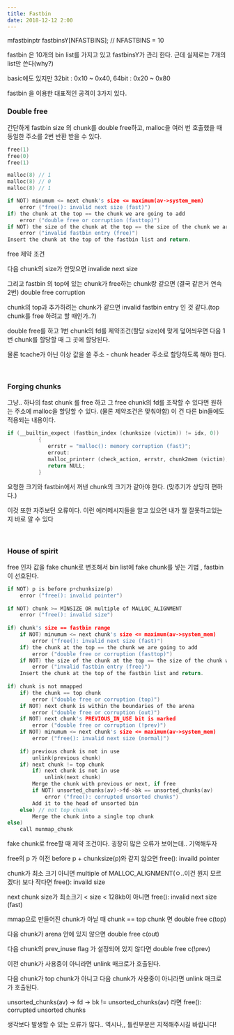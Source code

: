 ```yaml
---
title: Fastbin
date: 2018-12-12 2:00
---
```


mfastbinptr fastbinsY[NFASTBINS]; // NFASTBINS = 10

fastbin 은 10개의 bin list를 가지고 있고 fastbinsY가 관리 한다. 근데 실제로는 7개의 list만 쓴다(why?)

basic에도 있지만 32bit : 0x10 ~ 0x40, 64bit : 0x20 ~ 0x80 

fastbin 을 이용한 대표적인 공격이 3가지 있다.

### Double free

간단하게 fastbin size 의 chunk를 double free하고, malloc을 여러 번 호출했을 때 동일한 주소를 2번 반환 받을 수 있다.

```c
free(1)
free(0)
free(1)

malloc(8) // 1
malloc(8) // 0
malloc(8) // 1
```

```c
if NOT) minumum <= next chunk's size <= maximum(av->system_mem)
    error ("free(): invalid next size (fast)")
if) the chunk at the top == the chunk we are going to add
    error ("double free or corruption (fasttop)")
if NOT) the size of the chunk at the top == the size of the chunk we are adding.
    error ("invalid fastbin entry (free)")
Insert the chunk at the top of the fastbin list and return.
```

free 제약 조건 

다음 chunk의 size가 안맞으면 invalide next size

그리고 fastbin 의 top에 있는 chunk가 free하는 chunk랑 같으면 (결국 같은거 연속 2번) double free corruption

chunk의 top과 추가하려는 chunk가 같으면 invalid fastbin entry 인 것 같다.(top chunk를 free 하려고 할 때인가..?)

double free를 하고 1번 chunk의 fd를 제약조건(할당 size)에 맞게 덮어씌우면 다음 1번 chunk를 할당할 때 그 곳에 할당된다.

물론 tcache가 아닌 이상 값을 쓸 주소 - chunk header 주소로 할당하도록 해야 한다. 

<br>

### Forging chunks

그냥.. 하나의 fast chunk 를 free 하고 그 free chunk의 fd를 조작할 수 있다면 원하는 주소에 malloc을 할당할 수 있다. (물론 제약조건은 맞춰야함) 이 건 다른 bin들에도 적용되는 내용이다.

```c
if (__builtin_expect (fastbin_index (chunksize (victim)) != idx, 0))                 
          {
             errstr = "malloc(): memory corruption (fast)";                                   
             errout:
             malloc_printerr (check_action, errstr, chunk2mem (victim), av);                  
             return NULL;
          }
```

요청한 크기와 fastbin에서 꺼낸 chunk의 크기가 같아야 한다. (맞추기가 상당히 편하다.)

이것 또한 자주보던 오류이다. 이런 에러메시지들을 알고 있으면 내가 뭘 잘못하고있는지 바로 알 수 있다

<br>

### House of spirit

free 인자 값을 fake chunk로 변조해서 bin list에 fake chunk를 넣는 기법 , fastbin이 선호된다.

```c
if NOT) p is before p+chunksize(p)
    error ("free(): invalid pointer")
  
if NOT) chunk >= MINSIZE OR multiple of MALLOC_ALIGNMENT 
    error ("free(): invalid size")
   
if) chunk's size == fastbin range 
    if NOT) minumum <= next chunk's size <= maximum(av->system_mem) 
        error ("free(): invalid next size (fast)")
    if) the chunk at the top == the chunk we are going to add
        error ("double free or corruption (fasttop)")
    if NOT) the size of the chunk at the top == the size of the chunk we are adding.
        error ("invalid fastbin entry (free)")
    Insert the chunk at the top of the fastbin list and return.
  
if) chunk is not mmapped
    if) the chunk == top chunk
        error ("double free or corruption (top)")
    if NOT) next chunk is within the boundaries of the arena
        error ("double free or corruption (out)")
    if NOT) next chunk's PREVIOUS_IN_USE bit is marked
        error ("double free or corruption (!prev)")
    if NOT) minumum <= next chunk's size <= maximum(av->system_mem)
        error ("free(): invalid next size (normal)")
   
    if) previous chunk is not in use
        unlink(previous chunk)
    if) next chunk != top chunk
        if) next chunk is not in use
            unlink(next chunk)
        Merge the chunk with previous or next, if free
        if NOT) unsorted_chunks(av)->fd->bk == unsorted_chunks(av)
            error ("free(): corrupted unsorted chunks")
        Add it to the head of unsorted bin
    else) // not top chunk
        Merge the chunk into a single top chunk
else)
    call munmap_chunk
```

fake chunk로 free할 때 제약 조건이다. 굉장히 많은 오류가 보이는데.. 기억해두자

free의 p 가 이전 before p + chunksize(p)와 같지 않으면 free(): invaild pointer 

chunk가 최소 크기 아니면 multiple of MALLOC_ALIGNMENT(ㅇ..이건 뭔지 모르겠다) 보다 작다면 free(): invaild size

next chunk size가 최소크기 < size < 128kb이 아니면 free(): invalid next size (fast)

mmap으로 만들어진 chunk가 아닐 때 chunk == top chunk 면 double free c(top)

다음 chunk가 arena 안에 있지 않으면 double free c(out)

다음 chunk의 prev_inuse flag 가 설정되어 있지 않다면 double free c(!prev)

이전 chunk가 사용중이 아니라면 unlink 매크로가 호출된다.

다음 chunk가 top chunk가 아니고 다음 chunk가 사용중이 아니라면 unlink 매크로가 호출된다.

unsorted_chunks(av) -> fd -> bk != unsorted_chunks(av) 라면 free(): corrupted unsorted chunks

생각보다 발생할 수 있는 오류가 많다.. 역시나,, 틀린부분은 지적해주시길 바랍니다!